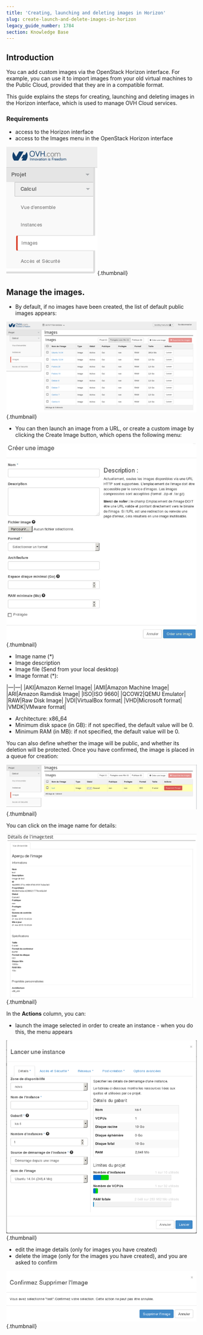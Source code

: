 ```yaml
---
title: 'Creating, launching and deleting images in Horizon'
slug: create-launch-and-delete-images-in-horizon
legacy_guide_number: 1784
section: Knowledge Base
---
```


## Introduction
You can add custom images via the OpenStack Horizon interface. For example, you can use it to import images from your old virtual machines to the Public Cloud, provided that they are in a compatible format.

This guide explains the steps for creating, launching and deleting images in the Horizon interface, which is used to manage OVH Cloud services.


### Requirements
- access to the Horizon interface
- access to the Images menu in the OpenStack Horizon interface 


![public-cloud](images/2661.png){.thumbnail}


## Manage the images.
- By default, if no images have been created, the list of default public images appears:


![public-cloud](images/2662.png){.thumbnail}

- You can then launch an image from a URL, or create a custom image by clicking the Create Image button, which opens the following menu:


![public-cloud](images/2720.png){.thumbnail}

- Image name (\*)
- Image description
- Image file (Send from your local desktop)
- Image format (\*):

|—|—|
|AKI|Amazon Kernel Image|
|AMI|Amazon Machine Image|
|ARI|Amazon Ramdisk Image|
|ISO|ISO 9660|
|QCOW2|QEMU Emulator|
|RAW|Raw Disk Image|
|VDI|VirtualBox format|
|VHD|Microsoft format|
|VMDK|VMware format|

- Architecture: x86_64
- Minimum disk space (in GB): if not specified, the default value will be 0.
- Minimum RAM (in MB): if not specified, the default value will be 0.

You can also define whether the image will be public, and whether its deletion will be protected. Once you have confirmed, the image is placed in a queue for creation:


![public-cloud](images/2664.png){.thumbnail}

You can click on the image name for details:


![public-cloud](images/2665.png){.thumbnail}

In the **Actions** column, you can:

- launch the image selected in order to create an instance - when you do this, the menu appears


![public-cloud](images/2666.png){.thumbnail}

- edit the image details (only for images you have created)
- delete the image (only for the images you have created), and you are asked to confirm


![public-cloud](images/2667.png){.thumbnail}